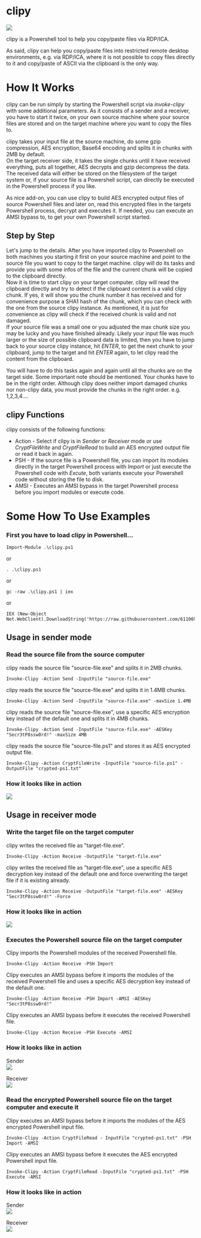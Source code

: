 # clipy

![](https://github.com/61106960/clipy/raw/main/images/clipy.jpg)

clipy is a Powershell tool to help you copy/paste files via RDP/ICA.

As said, clipy can help you copy/paste files into restricted remote desktop environments, e.g. via RDP/ICA, where it is not possible to copy files directly to it and copy/paste of ASCII via the clipboard is the only way.

# How It Works

clipy can be run simply by starting the Powershell script via _invoke-clipy_ with some additional parameters. As it consists of a sender and a receiver, you have to start it twice, on your own source machine where your source files are stored and on the target machine where you want to copy the files to.  

clipy takes your input file at the source machine, do some gzip compression, AES encryption, Base64 encoding and splits it in chunks with 2MB by default.  
On the target receiver side, it takes the single chunks until it have received everything, puts all together, AES decrypts and gzip decompress the data. The received data will either be stored on the filesystem of the target system or, if your source file is a Powershell script, can directly be executed in the Powershell process if you like.

As nice add-on, you can use clipy to build AES encrypted output files of source Powershell files and later on, read this encrypted files in the targets Powershell process, decrypt and executes it. If needed, you can execute an AMSI bypass to, to get your own Powershell script started. 

## Step by Step
Let's jump to the details. After you have imported clipy to Powershell on both machines you starting it first on your source machine and point to the source file you want to copy to the target machine. clipy will do its tasks and provide you with some infos of the file and the current chunk will be copied to the clipboard directly.  
Now it is time to start clipy on your target computer. clipy will read the clipboard directly and try to detect if the clipboard content is a valid clipy chunk. If yes, it will show you the chunk number it has received and for convenience purpose a SHA1 hash of the chunk, which you can check with the one from the source clipy instance. As mentioned, it is just for convenience as clipy will check if the received chunk is valid and not damaged.  
If your source file was a small one or you adjusted the max chunk size you may be lucky and you have finished already. Likely your input file was much larger or the size of possible clipboard data is limited, then you have to jump back to your source clipy instance, hit _ENTER_, to get the next chunk to your clipboard, jump to the target and hit _ENTER_ again, to let clipy read the content from the clipboard.

You will have to do this tasks again and again until all the chunks are on the target side. Some important note should be mentioned. Your chunks have to be in the right order. Although clipy does neither import damaged chunks nor non-clipy data, you must provide the chunks in the right order. e.g. 1,2,3,4....

## clipy Functions

clipy consists of the following functions:
* Action - Select if clipy is in _Sender_ or _Receiver_ mode or use _CryptFileWrite_ and _CryptFileRead_ to build an AES encrypted output file or read it back in again.
* PSH - If the source file is a Powershell file, you can import its modules directly in the target Powershell process with _Import_ or just execute the Powershell code with _Excute_, both variants execute your Powershell code without storing the file to disk.
* AMSI - Executes an AMSI bypass in the target Powershell process before you import modules or execute code.


# Some How To Use Examples
### First you have to load clipy in Powershell...
```
Import-Module .\clipy.ps1
```
or
```
. .\clipy.ps1
```
or
```
gc -raw .\clipy.ps1 | iex
```
or
```
IEX (New-Object Net.WebClient).DownloadString('https://raw.githubusercontent.com/61106960/clipy/main/clipy.ps1')
```

## Usage in sender mode
### Read the source file from the source computer

clipy reads the source file "source-file.exe" and splits it in 2MB chunks.
```
Invoke-Clipy -Action Send -InputFile "source-file.exe"
```

clipy reads the source file "source-file.exe" and splits it in 1.4MB chunks.
```
Invoke-Clipy -Action Send -InputFile "source-file.exe" -maxSize 1.4MB
```

clipy reads the source file "source-file.exe", use a specific AES encryption key instead of the default one and splits it in 4MB chunks.
```
Invoke-Clipy -Action Send -InputFile "source-file.exe" -AESKey "Secr3tP8ssw0rd!" -maxSize 4MB
```

clipy reads the source file "source-file.ps1" and stores it as AES encrypted output file.
```
Invoke-Clipy -Action CryptFileWrite -InputFile "source-file.ps1" -OutputFile "crypted-ps1.txt"
```

### How it looks like in action
![](https://github.com/61106960/clipy/raw/main/images/clipy-sender.png)


## Usage in receiver mode
### Write the target file on the target computer

clipy writes the received file as "target-file.exe".
```
Invoke-Clipy -Action Receive -OutputFile "target-file.exe"
```

clipy writes the received file as "target-file.exe", use a specific AES decryption key instead of the default one and force overwriting the target file if it is existing already.
```
Invoke-Clipy -Action Receive -OutputFile "target-file.exe" -AESKey "Secr3tP8ssw0rd!" -Force
```

### How it looks like in action
![](https://github.com/61106960/clipy/raw/main/images/clipy-receiver-file.png)


### Executes the Powershell source file on the target computer

Clipy imports the Powershell modules of the received Powershell file.
```
Invoke-Clipy -Action Receive -PSH Import
```

Clipy executes an AMSI bypass before it imports the modules of the received Powershell file and uses a specific AES decryption key instead of the default one.
```
Invoke-Clipy -Action Receive -PSH Import -AMSI -AESKey "Secr3tP8ssw0rd!"
```

Clipy executes an AMSI bypass before it executes the received Powershell file.
```
Invoke-Clipy -Action Receive -PSH Execute -AMSI
```

### How it looks like in action
Sender  
![](https://github.com/61106960/clipy/raw/main/images/clipy-receiver-ps1.png)

Receiver  
![](https://github.com/61106960/clipy/raw/main/images/clipy-receiver-ps1.png)

### Read the encrypted Powershell source file on the target computer and execute it

Clipy executes an AMSI bypass before it imports the modules of the AES encrypted Powershell input file.
```
Invoke-Clipy -Action CryptFileRead - InputFile "crypted-ps1.txt" -PSH Import -AMSI
```

Clipy executes an AMSI bypass before it executes the AES encrypted Powershell input file.
```
Invoke-Clipy -Action CryptFileRead -InputFile "crypted-ps1.txt" -PSH Execute -AMSI
```

### How it looks like in action
Sender  
![](https://github.com/61106960/clipy/raw/main/images/clipy-receiver-crypt1.png)

Receiver  
![](https://github.com/61106960/clipy/raw/main/images/clipy-receiver-crypt2.png)